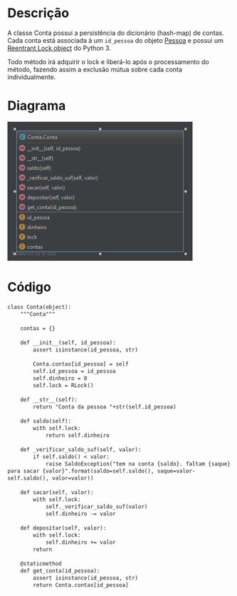 # Descrição

A classe Conta possui a persistência do dicionário \(hash-map\) de contas. Cada conta está associada à um `id_pessoa` do objeto [Pessoa](/doc/implementacao/pessoa.md) e possui um [Reentrant Lock object](https://docs.python.org/3/library/threading.html#threading.RLock) do Python 3.

Todo método irá adquirir o lock e liberá-lo após o processamento do método, fazendo assim a exclusão mútua sobre cada conta individualmente.

# Diagrama

![](/doc/img/conta.png)

# Código

```
class Conta(object):
    """Conta"""

    contas = {}

    def __init__(self, id_pessoa):
        assert isinstance(id_pessoa, str)

        Conta.contas[id_pessoa] = self
        self.id_pessoa = id_pessoa
        self.dinheiro = 0
        self.lock = RLock()

    def __str__(self):
        return "Conta da pessoa "+str(self.id_pessoa)

    def saldo(self):
        with self.lock:
            return self.dinheiro

    def _verificar_saldo_suf(self, valor):
        if self.saldo() < valor:
            raise SaldoException("tem na conta {saldo}. faltam {saque} para sacar {valor}".format(saldo=self.saldo(), saque=valor-self.saldo(), valor=valor))

    def sacar(self, valor):
        with self.lock:
            self._verificar_saldo_suf(valor)
            self.dinheiro -= valor

    def depositar(self, valor):
        with self.lock:
            self.dinheiro += valor
        return

    @staticmethod
    def get_conta(id_pessoa):
        assert isinstance(id_pessoa, str)
        return Conta.contas[id_pessoa]
```



